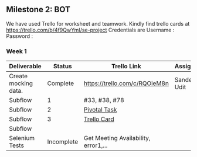 
## Milestone 2: BOT

We have used Trello for worksheet and teamwork. Kindly find trello cards at https://trello.com/b/4f9QwYmI/se-project 
Credentials are Username : <username> Password : <password>



### Week 1 

| Deliverable   | Status   |  Trello Link |   Assignee
| ------------- | ------------  |  ------------ |   -----------
| Create mocking data.  | Complete  | https://trello.com/c/RQOieM8n |   Sandeep, Udit
| Subflow      | 1             |  #33, #38, #78
| Subflow      | 2             |  [Pivotal Task](https://www.pivotaltracker.com/story/show/114636091)
| Subflow      | 3             |  [Trello Card](https://trello.com/c/diA1DaMw)
| Subflow      | &nbsp;        | &nbsp;
| Selenium Tests| Incomplete    | Get Meeting Availability, error1,...
